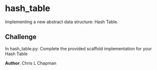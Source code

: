 # hash_table

Implementing a new abstract data structure: Hash Table.

## Challenge

In hash_table.py:
Complete the provided scaffold implementation for your Hash Table

**Author**: Chris L Chapman

